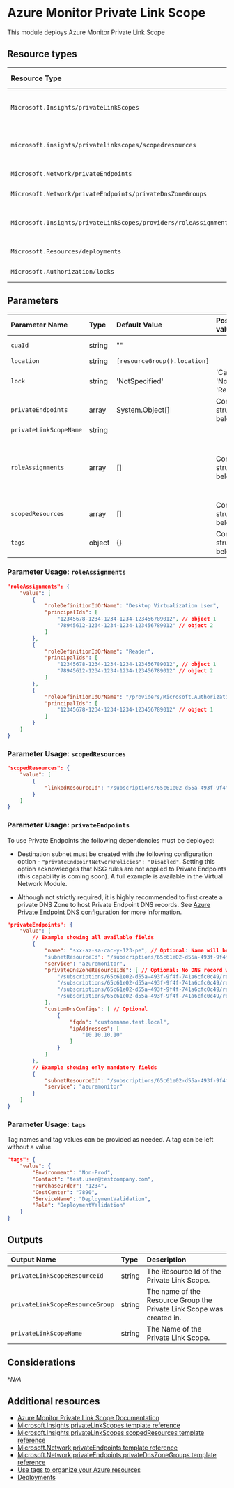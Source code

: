 # Azure Monitor Private Link Scope

This module deploys Azure Monitor Private Link Scope

## Resource types

| Resource Type                                                    | Api Version        |
| :--------------------------------------------------------------- | :----------------- |
| `Microsoft.Insights/privateLinkScopes`                           | 2019-10-17-preview |
| `microsoft.insights/privatelinkscopes/scopedresources`           | 2019-10-17-preview |
| `Microsoft.Network/privateEndpoints`                             | 2020-05-01         |
| `Microsoft.Network/privateEndpoints/privateDnsZoneGroups`        | 2020-05-01         |
| `Microsoft.Insights/privateLinkScopes/providers/roleAssignments` | 2018-09-01-preview |
| `Microsoft.Resources/deployments`                                | 2020-06-01         |
| `Microsoft.Authorization/locks`                                  | 2016-09-01         |

## Parameters

| Parameter Name         | Type   | Default Value                | Possible values                            | Description                                                                                                                                                                                                                                                                                                                                                                                                     |
| :--------------------- | :----- | :--------------------------- | :----------------------------------------- | :-------------------------------------------------------------------------------------------------------------------------------------------------------------------------------------------------------------------------------------------------------------------------------------------------------------------------------------------------------------------------------------------------------------- |
| `cuaId`                | string | ""                           |                                            | Optional. Customer Usage Attribution id (GUID). This GUID must be previously registered.                                                                                                                                                                                                                                                                                                                        |
| `location`             | string | `[resourceGroup().location]` |                                            | Optional. Location for all resources.                                                                                                                                                                                                                                                                                                                                                                           |
| `lock`                 | string | 'NotSpecified'               | 'CanNotDelete', 'NotSpecified', 'ReadOnly' | Optional. Specify the type of lock.                                                                                                                                                                                                                                                                                                                                                                             |
| `privateEndpoints`     | array  | System.Object[]              | Complex structure, see below.              | Optional. Configuration Details for private endpoints.                                                                                                                                                                                                                                                                                                                                                          |
| `privateLinkScopeName` | string |                              |                                            | Required. Name of the Private Link Scope.                                                                                                                                                                                                                                                                                                                                                                       |
| `roleAssignments`      | array  | []                           | Complex structure, see below.              | Optional. Array of role assignment objects that contain the 'roleDefinitionIdOrName' and 'principalId' to define RBAC role assignments on this resource. In the roleDefinitionIdOrName attribute, you can provide either the display name of the role definition, or it's fully qualified ID in the following format: '/providers/Microsoft.Authorization/roleDefinitions/c2f4ef07-c644-48eb-af81-4b1b4947fb11' |
| `scopedResources`      | array  | []                           | Complex structure, see below.              | Optional. Configuration Details for Azure Monitor Resources.                                                                                                                                                                                                                                                                                                                                                    |
| `tags`                 | object | {}                           | Complex structure, see below.              | Optional. Tags of the Azure Key Vault resource.                                                                                                                                                                                                                                                                                                                                                                 |

### Parameter Usage: `roleAssignments`

```json
"roleAssignments": {
    "value": [
        {
            "roleDefinitionIdOrName": "Desktop Virtualization User",
            "principalIds": [
                "12345678-1234-1234-1234-123456789012", // object 1
                "78945612-1234-1234-1234-123456789012" // object 2
            ]
        },
        {
            "roleDefinitionIdOrName": "Reader",
            "principalIds": [
                "12345678-1234-1234-1234-123456789012", // object 1
                "78945612-1234-1234-1234-123456789012" // object 2
            ]
        },
        {
            "roleDefinitionIdOrName": "/providers/Microsoft.Authorization/roleDefinitions/c2f4ef07-c644-48eb-af81-4b1b4947fb11",
            "principalIds": [
                "12345678-1234-1234-1234-123456789012" // object 1
            ]
        }
    ]
}
```

### Parameter Usage: `scopedResources`

```json
"scopedResources": {
    "value": [
        {
            "linkedResourceId": "/subscriptions/65c61e02-d55a-493f-9f4f-741a6cfc0c49/resourcegroups/prd-monitoring-rg/providers/microsoft.operationalinsights/workspaces/z1-prd-law-01"
        }
    ]
}
```

### Parameter Usage: `privateEndpoints`

To use Private Endpoints the following dependencies must be deployed:

- Destination subnet must be created with the following configuration option - `"privateEndpointNetworkPolicies": "Disabled"`.  Setting this option acknowledges that NSG rules are not applied to Private Endpoints (this capability is coming soon). A full example is available in the Virtual Network Module.

- Although not strictly required, it is highly recommended to first create a private DNS Zone to host Private Endpoint DNS records. See [Azure Private Endpoint DNS configuration](https://docs.microsoft.com/en-us/azure/private-link/private-endpoint-dns) for more information.

```json
"privateEndpoints": {
    "value": [
        // Example showing all available fields
        {
            "name": "sxx-az-sa-cac-y-123-pe", // Optional: Name will be automatically generated if one is not provided here
            "subnetResourceId": "/subscriptions/65c61e02-d55a-493f-9f4f-741a6cfc0c49/resourceGroups/validation-rg/providers/Microsoft.Network/virtualNetworks/sxx-az-vnet-weu-x-001/subnets/sxx-az-subnet-weu-x-001",
            "service": "azuremonitor",
            "privateDnsZoneResourceIds": [ // Optional: No DNS record will be created if a private DNS zone Resource ID is not specified
                "/subscriptions/65c61e02-d55a-493f-9f4f-741a6cfc0c49/resourceGroups/validation-rg/providers/Microsoft.Network/privateDnsZones/privatelink.agentsvc.azure-automation.net",
                "/subscriptions/65c61e02-d55a-493f-9f4f-741a6cfc0c49/resourceGroups/validation-rg/providers/Microsoft.Network/privateDnsZones/privatelink.monitor.azure.com",
                "/subscriptions/65c61e02-d55a-493f-9f4f-741a6cfc0c49/resourceGroups/validation-rg/providers/Microsoft.Network/privateDnsZones/privatelink.ods.opinsights.azure.com",
                "/subscriptions/65c61e02-d55a-493f-9f4f-741a6cfc0c49/resourceGroups/validation-rg/providers/Microsoft.Network/privateDnsZones/privatelink.oms.opinsights.azure.com"
            ],
            "customDnsConfigs": [ // Optional
                {
                    "fqdn": "customname.test.local",
                    "ipAddresses": [
                        "10.10.10.10"
                    ]
                }
            ]
        },
        // Example showing only mandatory fields
        {
            "subnetResourceId": "/subscriptions/65c61e02-d55a-493f-9f4f-741a6cfc0c49/resourceGroups/validation-rg/providers/Microsoft.Network/virtualNetworks/sxx-az-vnet-weu-x-001/subnets/sxx-az-subnet-weu-x-001",
            "service": "azuremonitor"
        }
    ]
}
```

### Parameter Usage: `tags`

Tag names and tag values can be provided as needed. A tag can be left without a value.

```json
"tags": {
    "value": {
        "Environment": "Non-Prod",
        "Contact": "test.user@testcompany.com",
        "PurchaseOrder": "1234",
        "CostCenter": "7890",
        "ServiceName": "DeploymentValidation",
        "Role": "DeploymentValidation"
    }
}
```

## Outputs

| Output Name                     | Type   | Description                                                           |
| :------------------------------ | :----- | :-------------------------------------------------------------------- |
| `privateLinkScopeResourceId`    | string | The Resource Id of the Private Link Scope.                            |
| `privateLinkScopeResourceGroup` | string | The name of the Resource Group the Private Link Scope was created in. |
| `privateLinkScopeName`          | string | The Name of the Private Link Scope.                                   |

## Considerations

**N/A*

## Additional resources

- [Azure Monitor Private Link Scope Documentation](https://docs.microsoft.com/en-us/azure/azure-monitor/platform/private-link-security)
- [Microsoft.Insights privateLinkScopes template reference](https://docs.microsoft.com/en-us/azure/templates/microsoft.insights/privatelinkscopes)
- [Microsoft.Insights privateLinkScopes scopedResources template reference](https://docs.microsoft.com/en-us/azure/templates/microsoft.insights/privatelinkscopes/scopedresources)
- [Microsoft.Network privateEndpoints template reference](https://docs.microsoft.com/en-us/azure/templates/microsoft.network/privateendpoints)
- [Microsoft.Network privateEndpoints privateDnsZoneGroups template reference](https://docs.microsoft.com/en-us/azure/templates/microsoft.network/privateendpoints/privatednszonegroups)
- [Use tags to organize your Azure resources](https://docs.microsoft.com/en-us/azure/azure-resource-manager/resource-group-using-tags)
- [Deployments](https://docs.microsoft.com/en-us/azure/templates/Microsoft.Resources/2020-06-01/deployments)

